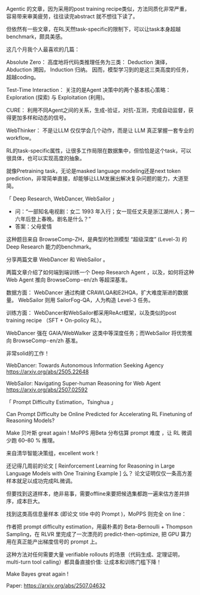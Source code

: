 Agentic 的文章，因为采用的post training recipe类似，方法同质化非常严重，容易带来审美疲劳，往往读完abstract 就不想往下读了。

但依然有一些文章，在RL天然task-specific的限制下，可以让task本身超越benchmark，颇具美感。

这几个月我个人最喜欢的几篇：

Absolute Zero：
高度地将代码类推理任务为三类：  Deduction 演绎， Abduction 溯因， Induction 归纳。
因而，模型学习到的是这三类高度的任务，超越coding。

Test-Time Interaction：
关注的是Agent 决策中的两个基本核心策略：Exploration (探索) 与 Exploitation (利用)。

CURE：
利用不同Agent之间的关系，生成-验证，对抗-互测，完成自动监督，获得更加多样和动态的信号。

WebThinker：
不是让LLM 仅仅学会几个动作，而是让 LLM 真正掌握一套专业的 workflow。

RL的task-specific属性，让很多工作局限在数据集中，但恰恰是这个task，可以很具体，也可以实现高度的抽象。

就像Pretraining task，无论是masked language modeling还是next token prediction，非常简单直接，却能够让LLM发展出解决复杂问题的能力，大道至简。

「 Deep Research,  WebDancer,  WebSailor 」

- 问：“一部知名电视剧：女二 1993 年入行；女一现任丈夫是浙江湖州人；男一六年后登上春晚。剧名是什么？”
- 答案：父母爱情

这种题目来自 BrowseComp-ZH，是典型的检测模型 “超级深度” (Level-3) 的 Deep Research 能力的benchmark。

分享两篇文章 WebDancer 和 WebSailor 。

两篇文章介绍了如何端到端训练一个 Deep Research Agent ，以及，如何将这种 Web Agent 推向 BrowseComp - en/zh 等超深基准。

数据方面：
WebDancer 通过构建 CRAWLQA和E2HQA，扩大难度渐进的数据量。
WebSailor 则用 SailorFog-QA，人为构造 Level-3 任务。

训练方面：
WebDancer和WebSailor都采用ReAct框架，以及类似的post training recipe （SFT + On-policy RL）。

WebDancer 强在 GAIA/WebWalker 这类中等深度任务；而WebSailor 将优势推向 BrowseComp - en/zh 基准。

非常solid的工作！

WebDancer: Towards Autonomous Information Seeking Agency
https://arxiv.org/abs/2505.22648

WebSailor: Navigating Super-human Reasoning for Web Agent
https://arxiv.org/abs/2507.02592

「 Prompt Difficulty Estimation，Tsinghua 」

Can Prompt Difficulty be Online Predicted for Accelerating RL Finetuning of Reasoning Models?

Make 贝叶斯 great again !
MoPPS 用Beta 分布估算 prompt 难度 ，让 RL 微调少跑 60–80 % 推理。

来自清华智能决策组，excellent work！

还记得几周前的论文 [ Reinforcement Learning for Reasoning in Large Language Models with One Training Example ] 么？
论文证明仅仅一条高方差样本就足以成功完成RL微调。

但要找到这道样本，绝非易事，需要offline来要把候选集都跑一遍来估方差并排序，成本巨大。

找到这类高信息量样本 (即论文 title 中的 Prompt )，MoPPS 则完全 on line：

作者把 prompt difficulty estimation，用最朴素的 Beta-Bernoulli + Thompson Sampling，在 RLVR 里完成了一次漂亮的 predict-then-optimize, 把 GPU 算力用在真正能产出梯度信号的 prompt 上。

这种方法对任何需要大量 verifiable rollouts 的场景（代码生成、定理证明，multi-turn tool calling）都具备直接价值: 
让成本和训练门槛下降！

Make Bayes great again !

Paper: https://arxiv.org/abs/2507.04632


